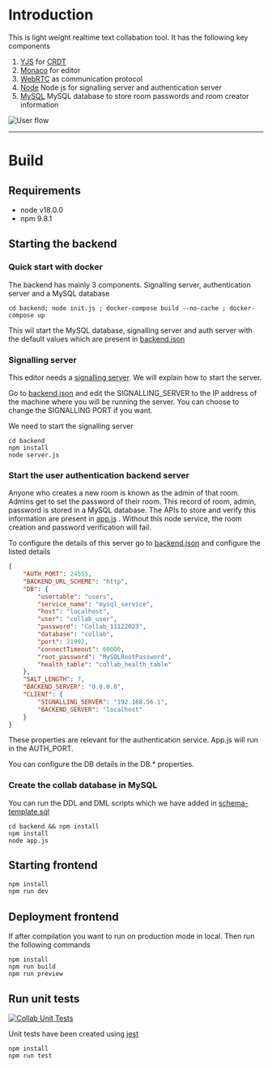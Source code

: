 # Introduction

This is light weight realtime text collabation tool. It has the following key components

1. [YJS](https://docs.yjs.dev/) for [CRDT](https://en.wikipedia.org/wiki/Conflict-free_replicated_data_type)
2. [Monaco](https://microsoft.github.io/monaco-editor/) for editor
3. [WebRTC](https://webrtc.org/) as communication protocol
4. [Node](https://nodejs.org/en) Node js for signalling server and authentication server
5. [MySQL](https://www.mysql.com/) MySQL database to store room passwords and room creator information

![User flow](/screenshots/BasicCollabUserFlow.gif)

----

# Build 
## Requirements

- node v18.0.0
- npm 9.8.1

## Starting the backend

### Quick start with docker

The backend has mainly 3 components. Signalling server, authentication server and a  MySQL database

`cd backend; node init.js ; docker-compose build --no-cache ; docker-compose up`

This wil start the MySQL database, signalling server and auth server with the default values which are present in [backend.json](/backend/backend.json)

### Signalling server

This editor needs a [signalling server](https://www.wowza.com/blog/webrtc-signaling-servers). We will explain how to start the server.

Go to [backend.json](/backend/backend.json) and edit the SIGNALLING_SERVER to the IP address of the machine where you will be running the server. You can choose to change the SIGNALLING PORT if you want.

We need to start the signalling server

```
cd backend
npm install
node server.js
```

### Start the user authentication backend server

Anyone who creates a new room is known as the admin of that room. Admins get to set the password of their room. This record of room, admin, password is stored in a MySQL database. The APIs to store and verify this information are present in [app.js](/backend/app.js) . Without this node service, the room creation and password verification will fail. 

To configure the details of this server go to [backend.json](/backend/backend.json) and configure the listed details

```json
{
    "AUTH_PORT": 24555,
    "BACKEND_URL_SCHEME": "http",
    "DB": {
        "usertable": "users",
        "service_name": "mysql_service",
        "host": "localhost",
        "user": "collab_user",
        "password": "Collab_11122023",
        "database": "collab",
        "port": 21992,
        "connectTimeout": 60000,
        "root_password": "MySQLRootPassword",
        "health_table": "collab_health_table"
    },
    "SALT_LENGTH": 7,
    "BACKEND_SERVER": "0.0.0.0", 
    "CLIENT": {
        "SIGNALLING_SERVER": "192.168.56.1",
        "BACKEND_SERVER": "localhost" 
    }
}

```

These properties are relevant for the authentication service. App.js will run in the AUTH_PORT.

You can configure the DB details in the DB.* properties. 

### Create the collab database in MySQL

You can run the DDL and DML scripts which we have added in [schema-template.sql](/backend/schema-template.sql)

```
cd backend && npm install
npm install
node app.js
```

## Starting frontend
```bash
npm install
npm run dev
```
## Deployment frontend
If after compilation you want to run on production mode in local. Then run the following commands

```
npm install
npm run build
npm run preview
```

## Run unit tests

[![Collab Unit Tests](https://github.com/majumdartanmay/collab/actions/workflows/UnitTests.yml/badge.svg?branch=feature%2F1-add-password-protection-in-individual-rooms)](https://github.com/majumdartanmay/collab/actions/workflows/UnitTests.yml)

Unit tests have been created using [jest](https://jestjs.io/docs/tutorial-react)

```
npm install
npm run test
```
